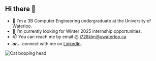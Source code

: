 ## Hi there 👋
- 🦆 I'm a 3B Computer Engineering undergraduate at the University of Waterloo.
- 🔭 I’m currently looking for Winter 2025 internship opportunities.
- 📫 You can reach me by email @ j728kim@uwaterloo.ca
- *__or...__* connect with me on [LinkedIn](https://www.linkedin.com/in/minkim08/).

![Cat bopping head](https://i.giphy.com/media/v1.Y2lkPTc5MGI3NjExOG0xZ243MHVpZmZvcHdlZ2R0YnA1YzEzeGxrZWNkOG9mYnJ1MWt6NiZlcD12MV9pbnRlcm5hbF9naWZfYnlfaWQmY3Q9Zw/GeimqsH0TLDt4tScGw/giphy.gif)
<!--
**minkim08/minkim08** is a ✨ _special_ ✨ repository because its `README.md` (this file) appears on your GitHub profile.

Here are some ideas to get you started:

- 🔭 I’m currently working on ...
- 🌱 I’m currently learning ...
- 👯 I’m looking to collaborate on ...
- 🤔 I’m looking for help with ...
- 💬 Ask me about ...
- 📫 How to reach me: ...
- 😄 Pronouns: ...
- ⚡ Fun fact: ...
-->

